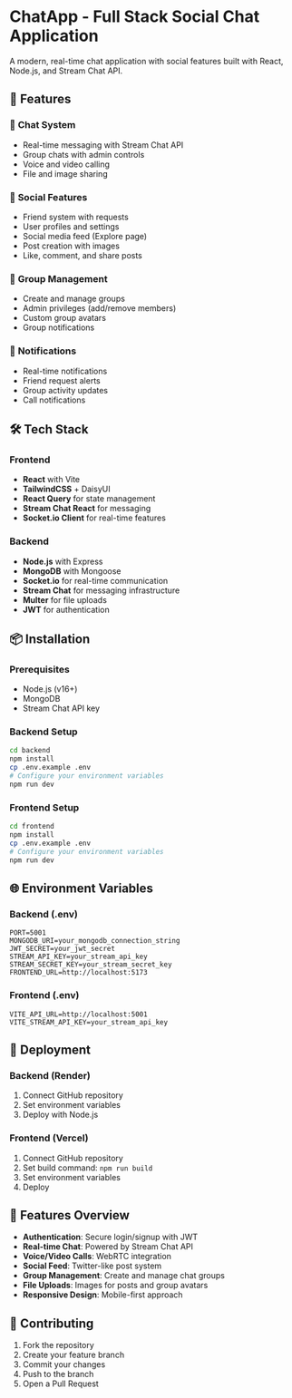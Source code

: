 # ChatApp - Full Stack Social Chat Application

A modern, real-time chat application with social features built with React, Node.js, and Stream Chat API.

## 🚀 Features

### 💬 **Chat System**
- Real-time messaging with Stream Chat API
- Group chats with admin controls
- Voice and video calling
- File and image sharing

### 👥 **Social Features**
- Friend system with requests
- User profiles and settings
- Social media feed (Explore page)
- Post creation with images
- Like, comment, and share posts

### 🔧 **Group Management**
- Create and manage groups
- Admin privileges (add/remove members)
- Custom group avatars
- Group notifications

### 🔔 **Notifications**
- Real-time notifications
- Friend request alerts
- Group activity updates
- Call notifications

## 🛠️ Tech Stack

### Frontend
- **React** with Vite
- **TailwindCSS** + DaisyUI
- **React Query** for state management
- **Stream Chat React** for messaging
- **Socket.io Client** for real-time features

### Backend
- **Node.js** with Express
- **MongoDB** with Mongoose
- **Socket.io** for real-time communication
- **Stream Chat** for messaging infrastructure
- **Multer** for file uploads
- **JWT** for authentication

## 📦 Installation

### Prerequisites
- Node.js (v16+)
- MongoDB
- Stream Chat API key

### Backend Setup
```bash
cd backend
npm install
cp .env.example .env
# Configure your environment variables
npm run dev
```

### Frontend Setup
```bash
cd frontend
npm install
cp .env.example .env
# Configure your environment variables
npm run dev
```

## 🌐 Environment Variables

### Backend (.env)
```
PORT=5001
MONGODB_URI=your_mongodb_connection_string
JWT_SECRET=your_jwt_secret
STREAM_API_KEY=your_stream_api_key
STREAM_SECRET_KEY=your_stream_secret_key
FRONTEND_URL=http://localhost:5173
```

### Frontend (.env)
```
VITE_API_URL=http://localhost:5001
VITE_STREAM_API_KEY=your_stream_api_key
```

## 🚀 Deployment

### Backend (Render)
1. Connect GitHub repository
2. Set environment variables
3. Deploy with Node.js

### Frontend (Vercel)
1. Connect GitHub repository
2. Set build command: `npm run build`
3. Set environment variables
4. Deploy

## 📱 Features Overview

- **Authentication**: Secure login/signup with JWT
- **Real-time Chat**: Powered by Stream Chat API
- **Voice/Video Calls**: WebRTC integration
- **Social Feed**: Twitter-like post system
- **Group Management**: Create and manage chat groups
- **File Uploads**: Images for posts and group avatars
- **Responsive Design**: Mobile-first approach

## 🤝 Contributing

1. Fork the repository
2. Create your feature branch
3. Commit your changes
4. Push to the branch
5. Open a Pull Request